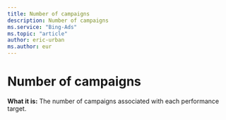 ```yaml
---
title: Number of campaigns
description: Number of campaigns
ms.service: "Bing-Ads"
ms.topic: "article"
author: eric-urban
ms.author: eur
---
```


# Number of campaigns

**What it is:**    The number of campaigns associated with each performance target.


